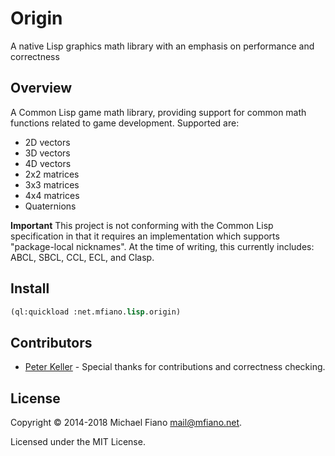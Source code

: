 # Origin

A native Lisp graphics math library with an emphasis on performance and
correctness

## Overview

A Common Lisp game math library, providing support for common math functions
related to game development. Supported are:

* 2D vectors
* 3D vectors
* 4D vectors
* 2x2 matrices
* 3x3 matrices
* 4x4 matrices
* Quaternions

**Important**
This project is not conforming with the Common Lisp specification in that it
requires an implementation which supports "package-local nicknames". At the time
of writing, this currently includes: ABCL, SBCL, CCL, ECL, and Clasp.

## Install

``` lisp
(ql:quickload :net.mfiano.lisp.origin)
```

## Contributors

* [Peter Keller](https://github.com/psilord) - Special thanks for contributions
  and correctness checking.

## License

Copyright © 2014-2018 Michael Fiano <mail@mfiano.net>.

Licensed under the MIT License.
